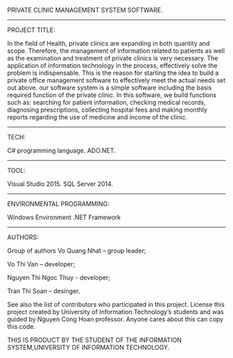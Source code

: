 
PRIVATE CLINIC MANAGEMENT SYSTEM SOFTWARE. 
___________________________________________________________________

PROJECT TITLE: 

In the field of Health, private clinics are expanding in both quantity and scope. Therefore, the management of information related to patients as well as the examination and treatment of private clinics is very necessary. The application of information technology in the process, effectively solve the problem is indispensable. This is the reason for starting the idea to build a private office management software to effectively meet the actual needs set out above. our software system is a simple software including the basis required function of the private clinic. In this software, we build functions such as: searching for patient information, checking medical records, diagnosing prescriptions, collecting hospital fees and making monthly reports regarding the use of medicine and income of the clinic.
_______________________________________

TECH:

C# programming language.
ADO.NET.
_____________________________

TOOL:

Visual Studio 2015.
SQL Server 2014.
________________________________

ENVIRONMENTAL PROGRAMMING:

Windows Environment
.NET Framework
____________________________________________

AUTHORS:

Group of authors Vo Quang Nhat – group leader;

Vo Thi Van – developer; 

Nguyen Thi Ngoc Thuy - developer;

Tran Thi Soan – desinger.


See also the list of contributors who participated in this project. License this project created by University of Information Technology’s students and was guided by Nguyen Cong Hoan professor. Anyone cares about this can copy this code.


THIS IS PRODUCT BY THE STUDENT OF THE INFORMATION SYSTEM,UNIVERSITY OF INFORMATION TECHNOLOGY.

